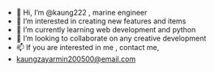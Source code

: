 - 👋 Hi, I’m @kaung222 , marine engineer
- 👀 I’m interested in creating new features and items
- 🌱 I’m currently learning web development and python
- 💞️ I’m looking to collaborate on any creative development 
- 📫 If you are interested in me , contact me,
- kaungzayarmin200500@email.com

<!---
kaung222/kaung222 is a ✨ special ✨ repository because its `README.md` (this file) appears on your GitHub profile.
You can click the Preview link to take a look at your changes.
--->
